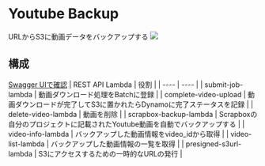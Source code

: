 # Youtube Backup

URLからS3に動画データをバックアップする
![](https://i.gyazo.com/9b7eea43c7ee2e53b82c8fcd7876f135.png)
## 構成
[Swagger UIで確認](https://hiroki1117.github.io/youtube-backup/dist/index.html)
|  REST API Lambda  |  役割  |
| ---- | ---- |
|  submit-job-lambda  |  動画ダウンロード処理をBatchに登録  |
|  complete-video-upload  |  動画ダウンロードが完了してS3に置かれたらDynamoに完了ステータスを記録  |
|  delete-video-lambda  |  動画を削除  |
|  scrapbox-backup-lambda  |  Scrapboxの自分のプロジェクトに記載されたYoutube動画を自動でバックアップする  |
|  video-info-lambda  |  バックアップした動画情報をvideo_idから取得  |
|  video-list-lambda  |  バックアップした動画情報の一覧を取得  |
|  presigned-s3url-lambda  |  S3にアクセスするための一時的なURLの発行  |


